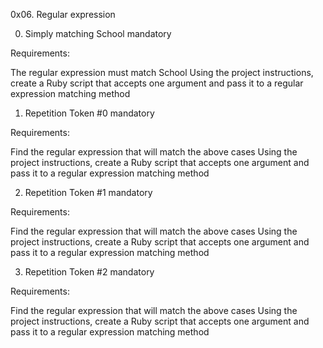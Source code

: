 0x06. Regular expression

0. Simply matching School
mandatory


Requirements:

The regular expression must match School
Using the project instructions, create a Ruby script that accepts one argument and pass it to a regular expression matching method

1. Repetition Token #0
mandatory


Requirements:

Find the regular expression that will match the above cases
Using the project instructions, create a Ruby script that accepts one argument and pass it to a regular expression matching method

2. Repetition Token #1
mandatory


Requirements:

Find the regular expression that will match the above cases
Using the project instructions, create a Ruby script that accepts one argument and pass it to a regular expression matching method

3. Repetition Token #2
mandatory


Requirements:

Find the regular expression that will match the above cases
Using the project instructions, create a Ruby script that accepts one argument and pass it to a regular expression matching method
